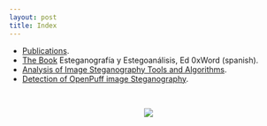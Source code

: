 ```yaml
---
layout: post
title: Index
---
```


- [Publications](http://blog.daniellerch.me/p/publications.html).
- [The Book](http://0xword.com/es/libros/64-esteganografia-y-estegoanalisis.html) 
  Esteganografía y Estegoanálisis, Ed 0xWord (spanish).
- [Analysis of Image Steganography Tools and Algorithms](http://blog.daniellerch.me/p/stego-tools.html).
- [Detection of OpenPuff image Steganography](http://blog.daniellerch.me/p/openpuff.html).

<br><center><img src='http://imgs.xkcd.com/comics/security.png'></center>

